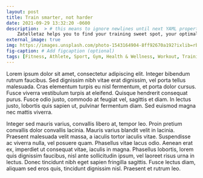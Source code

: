 ```yaml
---
layout: post
title: Train smarter, not harder
date: 2021-09-29 13:32:20 -0600
description:  > # this means to ignore newlines until next YAML property
    Zatelletaz helps you to find your training sweet spot, your optimal training intensity
external_image: true
img: https://images.unsplash.com/photo-1543164904-8ff92670a192?ixlib=rb-1.2.1&ixid=MnwxMjA3fDB8MHxwaG90by1wYWdlfHx8fGVufDB8fHx8&auto=format&fit=crop&w=640&q=80
fig-caption: # Add figcaption (optional)
tags: [Fitness, Athlete, Sport, Gym, Health & Wellness, Workout, Training]
---
```


Lorem ipsum dolor sit amet, consectetur adipiscing elit. Integer bibendum rutrum faucibus. Sed dignissim nibh vitae erat dignissim, vel porta tellus malesuada. Cras elementum turpis eu nisl fermentum, et porta dolor cursus. Fusce viverra vestibulum turpis at eleifend. Quisque hendrerit consequat purus. Fusce odio justo, commodo at feugiat vel, sagittis et diam. In lectus justo, lobortis quis sapien ut, pulvinar fermentum diam. Sed euismod magna nec mattis viverra.

Integer sed mauris varius, convallis libero at, tempor leo. Proin pretium convallis dolor convallis lacinia. Mauris varius blandit velit in lacinia. Praesent malesuada velit massa, a iaculis tortor iaculis vitae. Suspendisse ac viverra nulla, vel posuere quam. Phasellus vitae lacus odio. Aenean erat ex, imperdiet ut consequat vitae, iaculis in magna. Phasellus lobortis, lorem quis dignissim faucibus, nisl ante sollicitudin ipsum, vel laoreet risus urna in lectus. Donec tincidunt nibh eget sapien fringilla sagittis. Fusce lectus diam, aliquam sed eros quis, tincidunt dignissim nisl. Praesent et rutrum leo.

